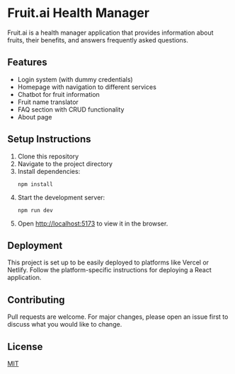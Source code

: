 

# Fruit.ai Health Manager

Fruit.ai is a health manager application that provides information about fruits, their benefits, and answers frequently asked questions.

## Features

- Login system (with dummy credentials)
- Homepage with navigation to different services
- Chatbot for fruit information
- Fruit name translator
- FAQ section with CRUD functionality
- About page

## Setup Instructions

1. Clone this repository
2. Navigate to the project directory
3. Install dependencies:
   ```
   npm install
   ```
4. Start the development server:
   ```
   npm run dev
   ```
5. Open [http://localhost:5173](http://localhost:5173) to view it in the browser.

## Deployment

This project is set up to be easily deployed to platforms like Vercel or Netlify. Follow the platform-specific instructions for deploying a React application.

## Contributing

Pull requests are welcome. For major changes, please open an issue first to discuss what you would like to change.

## License

[MIT](https://choosealicense.com/licenses/mit/)